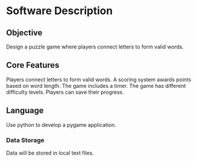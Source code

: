 # Software Description

## Objective

Design a puzzle game where players connect letters to form valid words.

## Core Features

Players connect letters to form valid words.
A scoring system awards points based on word length.
The game includes a timer.
The game has different difficulty levels.
Players can save their progress.

## Language

Use python to develop a pygame application.
### Data Storage

Data will be stored in local text files.
